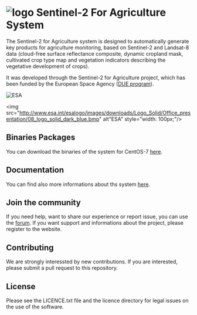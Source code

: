 # ![logo](http://www.esa-sen2agri.org/wp-content/uploads/2017/03/sen2agri-logo-small.png) Sentinel-2 For Agriculture System

The Sentinel-2 for Agriculture system is designed to automatically generate key products for agriculture monitoring, based on Sentinel-2 and Landsat-8 data (cloud-free surface reflectance composite, dynamic cropland mask, cultivated crop type map and vegetation indicators describing the vegetative development of crops).
 
It was developed through the Sentinel-2 for Agriculture project, which has been funded by the  European Space Agency ([DUE program](http://due.esrin.esa.int/)).

![ESA](http://www.esa.int/esalogo/images/downloads/Logo_Solid/Office_presentation/08_logo_solid_dark_blue.bmp)

<img src="http://www.esa.int/esalogo/images/downloads/Logo_Solid/Office_presentation/08_logo_solid_dark_blue.bmp" alt"ESA" style="width: 100px;"/>


## Binaries Packages

You can download the binaries of the system for CentOS-7 [here](http://www.esa-sen2agri.org/resources/software). 

## Documentation

You can find also more informations about ths system [here](http://www.esa-sen2agri.org/resources/technical-documents).

## Join the community

If you need help, want to share our experience or report issue, you can use the [forum](http://www.esa-sen2agri.org/forum/). If you want support and informations about the project, please register to the website. 

## Contributing

We are strongly interessted by new contributions. If you are interested, please submit a pull request to this repository. 

## License

Please see the LICENCE.txt file and the licence directory for legal issues on the use of the software.

